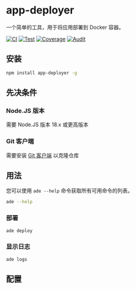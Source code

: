 # app-deployer
一个简单的工具，用于将应用部署到 Docker 容器。

[![CI](https://github.com/sumor-cloud/app-deployer/actions/workflows/ci.yml/badge.svg)](https://github.com/sumor-cloud/app-deployer/actions/workflows/ci.yml)
[![Test](https://github.com/sumor-cloud/app-deployer/actions/workflows/ut.yml/badge.svg)](https://github.com/sumor-cloud/app-deployer/actions/workflows/ut.yml)
[![Coverage](https://github.com/sumor-cloud/app-deployer/actions/workflows/coverage.yml/badge.svg)](https://github.com/sumor-cloud/app-deployer/actions/workflows/coverage.yml)
[![Audit](https://github.com/sumor-cloud/app-deployer/actions/workflows/audit.yml/badge.svg)](https://github.com/sumor-cloud/app-deployer/actions/workflows/audit.yml)

## 安装
```bash
npm install app-deployer -g
```

## 先决条件

### Node.JS 版本
需要 Node.JS 版本 18.x 或更高版本

### Git 客户端
需要安装 [Git 客户端](https://git-scm.com/) 以克隆仓库
## 用法

您可以使用 `ade --help` 命令获取所有可用命令的列表。
```bash
ade --help
```

### 部署

```bash
ade deploy
```

### 显示日志

```bash
ade logs
```

## 配置